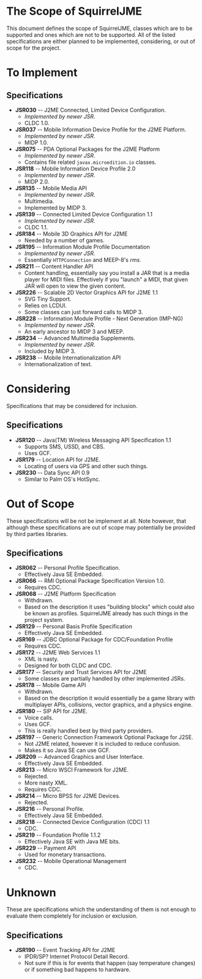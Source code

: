 # The Scope of SquirrelJME

This document defines the scope of SquirrelJME, classes which are to be
supported and ones which are not to be supported. All of the listed
specifications are either planned to be implemented, considering, or out
of scope for the project.

# To Implement

## Specifications

 * **JSR030** -- J2ME Connected, Limited Device Configuration.
   * _Implemented by newer JSR_.
   * CLDC 1.0.
 * **JSR037** -- Mobile Information Device Profile for the J2ME Platform.
   * _Implemented by newer JSR_.
   * MIDP 1.0.
 * **JSR075** -- PDA Optional Packages for the J2ME Platform
   * _Implemented by newer JSR_.
   * Contains file related `javax.microedition.io` classes.
 * **JSR118** -- Mobile Information Device Profile 2.0
   * _Implemented by newer JSR_.
   * MIDP 2.0.
 * **JSR135** -- Mobile Media API
   * _Implemented by newer JSR_.
   * Multimedia.
   * Implemented by MIDP 3.
 * **JSR139** -- Connected Limited Device Configuration 1.1
   * _Implemented by newer JSR_.
   * CLDC 1.1.
 * **JSR184** -- Mobile 3D Graphics API for J2ME
   * Needed by a number of games.
 * **JSR195** -- Information Module Profile Documentation
   * _Implemented by newer JSR_.
   * Essentially `HTTPConnection` and MEEP-8's _rms_.
 * **JSR211** -- Content Handler API
   * Content handling, essentially say you install a JAR that is a media
     player for MIDI files. Effectively if you "launch" a MIDI, that given JAR
     will open to view the given content.
 * **JSR226** -- Scalable 2D Vector Graphics API for J2ME 1.1
   * SVG Tiny Support.
   * Relies on LCDUI.
   * Some classes can just forward calls to MIDP 3.
 * **JSR228** -- Information Module Profile - Next Generation (IMP-NG)
   * _Implemented by newer JSR_.
   * An early ancestor to MIDP 3 and MEEP.
 * **JSR234** -- Advanced Multimedia Supplements.
   * _Implemented by newer JSR_.
   * Included by MIDP 3.
 * **JSR238** -- Mobile Internationalization API
   * Internationalization of text.

# Considering

Specifications that may be considered for inclusion.

## Specifications

 * **JSR120** -- Java(TM) Wireless Messaging API Specification 1.1
   * Supports SMS, USSD, and CBS.
   * Uses GCF.
 * **JSR179** -- Location API for J2ME.
   * Locating of users via GPS and other such things.
 * **JSR230** -- Data Sync API 0.9
   * Similar to Palm OS's HotSync.

# Out of Scope

These specifications will be not be implement at all. Note however, that
although these specifications are out of scope may potentially be provided by
third parties libraries.

## Specifications

 * **JSR062** -- Personal Profile Specification.
   * Effectively Java SE Embedded.
 * **JSR066** -- RMI Optional Package Specification Version 1.0.
   * Requires CDC.
 * **JSR068** -- J2ME Platform Specification
   * Withdrawn.
   * Based on the description it uses "building blocks" which could also be
     known as profiles. SquirrelJME already has such things in the project
     system.
 * **JSR129** -- Personal Basis Profile Specification
   * Effectively Java SE Embedded.
 * **JSR169** -- JDBC Optional Package for CDC/Foundation Profile
   * Requires CDC.
 * **JSR172** -- J2ME Web Services 1.1
   * XML is nasty.
   * Designed for both CLDC and CDC.
 * **JSR177** -- Security and Trust Services API for J2ME
   * Some classes are partially handled by other implemented JSRs.
 * **JSR178** -- Mobile Game API
   * Withdrawn.
   * Based on the description it would essentially be a game library with
     multiplayer APIs, collisions, vector graphics, and a physics engine.
 * **JSR180** -- SIP API for J2ME.
   * Voice calls.
   * Uses GCF.
   * This is really handled best by third party providers.
 * **JSR197** -- Generic Connection Framework Optional Package for J2SE.
   * Not J2ME related, however it is included to reduce confusion.
   * Makes it so Java SE can use GCF.
 * **JSR209** -- Advanced Graphics and User Interface.
   * Effectively Java SE Embedded.
 * **JSR213** -- Micro WSCI Framework for J2ME.
   * Rejected.
   * More nasty XML.
   * Requires CDC.
 * **JSR214** -- Micro BPSS for J2ME Devices.
   * Rejected.
 * **JSR216** -- Personal Profile.
   * Effectively Java SE Embedded.
 * **JSR218** -- Connected Device Configuration (CDC) 1.1
   * CDC.
 * **JSR219** -- Foundation Profile 1.1.2
   * Effectively Java SE with Java ME bits.
 * **JSR229** -- Payment API
   * Used for monetary transactions.
 * **JSR232** -- Mobile Operational Management
   * CDC.

# Unknown

These are specifications which the understanding of them is not enough to
evaluate them completely for inclusion or exclusion.

## Specifications

 * **JSR190** -- Event Tracking API for J2ME
   * IPDR/SP? Internet Protocol Detail Record.
   * Not sure if this is for events that happen (say temperature changes) or
     if something bad happens to hardware.

